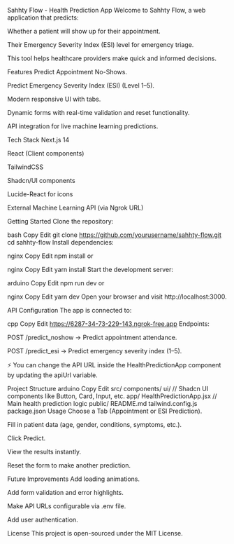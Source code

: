 Sahhty Flow - Health Prediction App
Welcome to Sahhty Flow, a web application that predicts:

Whether a patient will show up for their appointment.

Their Emergency Severity Index (ESI) level for emergency triage.

This tool helps healthcare providers make quick and informed decisions.

Features
Predict Appointment No-Shows.

Predict Emergency Severity Index (ESI) (Level 1–5).

Modern responsive UI with tabs.

Dynamic forms with real-time validation and reset functionality.

API integration for live machine learning predictions.

Tech Stack
Next.js 14

React (Client components)

TailwindCSS

Shadcn/UI components

Lucide-React for icons

External Machine Learning API (via Ngrok URL)

Getting Started
Clone the repository:

bash
Copy
Edit
git clone https://github.com/yourusername/sahhty-flow.git
cd sahhty-flow
Install dependencies:

nginx
Copy
Edit
npm install
or

nginx
Copy
Edit
yarn install
Start the development server:

arduino
Copy
Edit
npm run dev
or

nginx
Copy
Edit
yarn dev
Open your browser and visit http://localhost:3000.

API Configuration
The app is connected to:

cpp
Copy
Edit
https://6287-34-73-229-143.ngrok-free.app
Endpoints:

POST /predict_noshow → Predict appointment attendance.

POST /predict_esi → Predict emergency severity index (1–5).

⚡ You can change the API URL inside the HealthPredictionApp component by updating the apiUrl variable.

Project Structure
arduino
Copy
Edit
src/
  components/
    ui/         // Shadcn UI components like Button, Card, Input, etc.
  app/
    HealthPredictionApp.jsx   // Main health prediction logic
public/
README.md
tailwind.config.js
package.json
Usage
Choose a Tab (Appointment or ESI Prediction).

Fill in patient data (age, gender, conditions, symptoms, etc.).

Click Predict.

View the results instantly.

Reset the form to make another prediction.

Future Improvements
Add loading animations.

Add form validation and error highlights.

Make API URLs configurable via .env file.

Add user authentication.

License
This project is open-sourced under the MIT License.